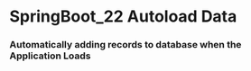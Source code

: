 # SpringBoot_22 Autoload Data

### Automatically adding records to database when the Application Loads

